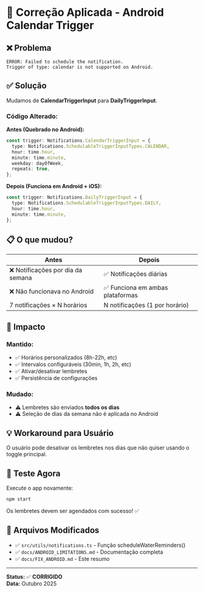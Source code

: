 # 🔧 Correção Aplicada - Android Calendar Trigger

## ❌ Problema
```
ERROR: Failed to schedule the notification. 
Trigger of type: calendar is not supported on Android.
```

## ✅ Solução
Mudamos de **CalendarTriggerInput** para **DailyTriggerInput**.

### Código Alterado:

**Antes (Quebrado no Android):**
```typescript
const trigger: Notifications.CalendarTriggerInput = {
  type: Notifications.SchedulableTriggerInputTypes.CALENDAR,
  hour: time.hour,
  minute: time.minute,
  weekday: dayOfWeek,
  repeats: true,
};
```

**Depois (Funciona em Android + iOS):**
```typescript
const trigger: Notifications.DailyTriggerInput = {
  type: Notifications.SchedulableTriggerInputTypes.DAILY,
  hour: time.hour,
  minute: time.minute,
};
```

## 📋 O que mudou?

| Antes | Depois |
|-------|--------|
| ❌ Notificações por dia da semana | ✅ Notificações diárias |
| ❌ Não funcionava no Android | ✅ Funciona em ambas plataformas |
| 7 notificações × N horários | N notificações (1 por horário) |

## 🎯 Impacto

### Mantido:
- ✅ Horários personalizados (8h-22h, etc)
- ✅ Intervalos configuráveis (30min, 1h, 2h, etc)
- ✅ Ativar/desativar lembretes
- ✅ Persistência de configurações

### Mudado:
- ⚠️ Lembretes são enviados **todos os dias**
- ⚠️ Seleção de dias da semana não é aplicada no Android

## 💡 Workaround para Usuário
O usuário pode desativar os lembretes nos dias que não quiser usando o toggle principal.

## 🚀 Teste Agora
Execute o app novamente:
```bash
npm start
```

Os lembretes devem ser agendados com sucesso! ✅

## 📄 Arquivos Modificados
- ✅ `src/utils/notifications.ts` - Função scheduleWaterReminders()
- ✅ `docs/ANDROID_LIMITATIONS.md` - Documentação completa
- ✅ `docs/FIX_ANDROID.md` - Este resumo

---

**Status:** ✅ **CORRIGIDO**  
**Data:** Outubro 2025
